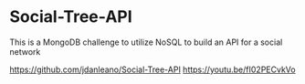 # Social-Tree-API

This is a MongoDB challenge to utilize NoSQL to build an API for a social network

https://github.com/jdanleano/Social-Tree-API
https://youtu.be/fI02PECvkVo
